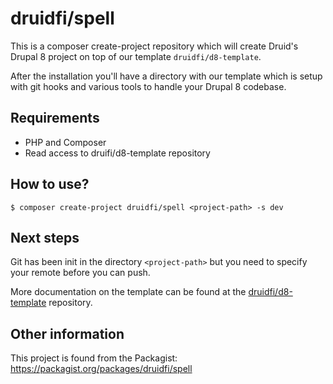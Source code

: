 # druidfi/spell

This is a composer create-project repository which will create Druid's Drupal 8 project on top of our template `druidfi/d8-template`.

After the installation you'll have a directory with our template which is setup with git hooks and various tools to handle your Drupal 8 codebase.

## Requirements

- PHP and Composer
- Read access to druifi/d8-template repository

## How to use?

```
$ composer create-project druidfi/spell <project-path> -s dev
```

## Next steps

Git has been init in the directory `<project-path>` but you need to specify your remote before you can push.

More documentation on the template can be found at the [druidfi/d8-template](https://github.com/druidfi/d8-template) repository.

## Other information

This project is found from the Packagist: https://packagist.org/packages/druidfi/spell
